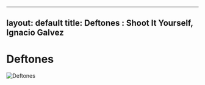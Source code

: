 
---
layout: default
title: Deftones : Shoot It Yourself, Ignacio Galvez
---

# Deftones

![Deftones](http://assets.farmhouse.co/publishing/1-shoot-it-yourself/images/deftones-1.jpg)
